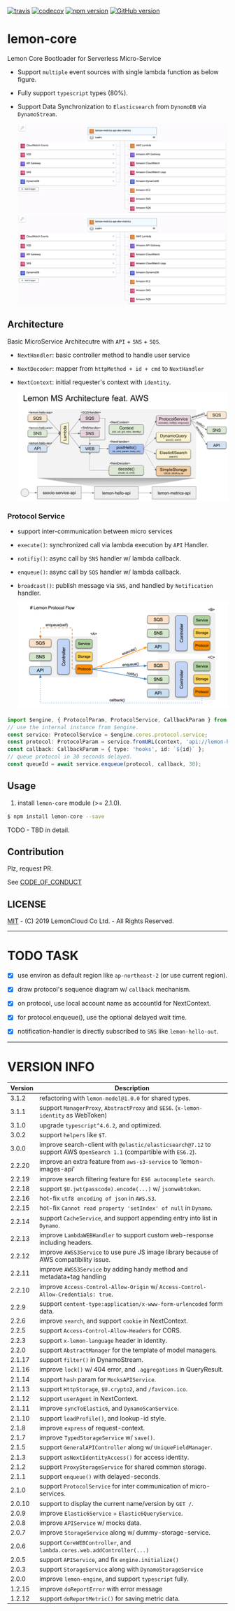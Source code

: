 [![travis](https://travis-ci.org/lemoncloud-io/lemon-core.svg?branch=master)](https://travis-ci.org/lemoncloud-io/lemon-core)
[![codecov](https://codecov.io/gh/lemoncloud-io/lemon-core/branch/master/graph/badge.svg)](https://codecov.io/gh/lemoncloud-io/lemon-core)
[![npm version](https://badge.fury.io/js/lemon-core.svg)](https://badge.fury.io/js/lemon-core)
[![GitHub version](https://badge.fury.io/gh/lemoncloud-io%2Flemon-core.svg)](https://badge.fury.io/gh/lemoncloud-io%2Flemon-core)


# lemon-core

Lemon Core Bootloader for Serverless Micro-Service

- Support `multiple` event sources with single lambda function as below figure.
- Fully support `typescript` types (80%).
- Support Data Synchronization to `Elasticsearch` from `DynomoDB` via `DynamoStream`.

    ![](assets/2019-11-26-23-43-47.png)
    ![](https://github.com/lemoncloud-io/lemon-core/blob/md/assets/2019-11-26-23-43-47.png)

## Architecture

Basic MicroService Architecutre with `API` + `SNS` + `SQS`.

- `NextHandler`: basic controller method to handle user service
- `NextDecoder`: mapper from `httpMethod + id + cmd` to `NextHandler`
- `NextContext`: initial requester's context with `identity`.

    ![](assets/lemon-core-ms-arch.png)


### Protocol Service

- support inter-communication between micro services
- `execute()`: synchronized call via lambda execution by `API` Handler.
- `notifiy()`: async call by `SNS` handler w/ lambda callback.
- `enqueue()`: async call by `SQS` handler w/ lambda callback.
- `broadcast()`: publish message via `SNS`, and handled by `Notification` handler.

    ![](assets/lemon-protocol-flow.png)

```ts
import $engine, { ProtocolParam, ProtocolService, CallbackParam } from 'lemon-core';
// use the internal instance from $engine.
const service: ProtocolService = $engine.cores.protocol.service;
const protocol: ProtocolParam = service.fromURL(context, 'api://lemon-hello-api/hello/echo', param, body);
const callback: CallbackParam = { type: 'hooks', id: `${id}` };
// queue protocol in 30 seconds delayed.
const queueId = await service.enqueue(protocol, callback, 30);
```

## Usage

1. install `lemon-core` module (>= 2.1.0).

```sh
$ npm install lemon-core --save
```

TODO - TBD in detail.



## Contribution

Plz, request PR. 

See [CODE_OF_CONDUCT](CODE_OF_CONDUCT.md)


## LICENSE

[MIT](LICENSE) - (C) 2019 LemonCloud Co Ltd. - All Rights Reserved.


----------------
# TODO TASK #

- [x] use environ as default region like `ap-northeast-2` (or use current region).
- [x] draw protocol's sequence diagram w/ `callback` mechanism.
- [x] on protocol, use local account name as accountId for NextContext.
- [x] for protocol.enqueue(), use the optional delayed wait time.
- [x] notification-handler is directly subscribed to `SNS` like `lemon-hello-out`.


----------------
# VERSION INFO #

| Version   | Description
|--         |--
| 3.1.2     | refactoring with `lemon-model@1.0.0` for shared types.
| 3.1.1     | support `ManagerProxy`, `AbstractProxy` and `$ES6`. (`x-lemon-identity` as WebToken)
| 3.1.0     | upgrade `typescript^4.6.2`, and optimized.
| 3.0.2     | support `helpers` like `$T`.
| 3.0.0     | improve search-client with `@elastic/elasticsearch@7.12` to support AWS `OpenSearch 1.1` (compartible with `ES6.2`).
| 2.2.20    | improve an extra feature from `aws-s3-service` to 'lemon-images-api'
| 2.2.19    | improve search filtering feature for `ES6 autocomplete search`.
| 2.2.18    | support `$U.jwt(passcode).encode(...)` w/ `jsonwebtoken`.
| 2.2.16    | hot-fix `utf8 encoding of json` in `AWS.S3`.
| 2.2.15    | hot-fix `Cannot read property 'setIndex' of null` in `Dynamo`.
| 2.2.14    | support `CacheService`, and support appending entry into list in `Dynamo`.
| 2.2.13    | improve `LambdaWEBHandler` to support custom web-response including headers.
| 2.2.12    | improve `AWSS3Service` to use pure JS image library because of AWS compatibility issue.
| 2.2.11    | improve `AWSS3Service` by adding handy method and metadata+tag handling
| 2.2.10    | improve `Access-Control-Allow-Origin` w/ `Access-Control-Allow-Credentials: true`.
| 2.2.9     | support `content-type:application/x-www-form-urlencoded` form data.
| 2.2.6     | improve `search`, and support `cookie` in NextContext.
| 2.2.5     | support `Access-Control-Allow-Headers` for CORS.
| 2.2.3     | support `x-lemon-language` header in identity.
| 2.2.0     | support `AbstractManager` for the template of model managers.
| 2.1.17    | support `filter()` in DynamoStream.
| 2.1.16    | improve `lock()` w/ 404 error, and `.aggregations` in QueryResult.
| 2.1.14    | support `hash` param for `MocksAPIService`.
| 2.1.13    | support `HttpStorage`, `$U.crypto2`, and `/favicon.ico`.
| 2.1.12    | support `userAgent` in NextContext.
| 2.1.11    | improve `syncToElastic6`, and `DynamoScanService`.
| 2.1.10    | support `loadProfile()`, and lookup-id style.
| 2.1.8     | improve `express` of request-context.
| 2.1.7     | improve `TypedStorageService` w/ `save()`.
| 2.1.5     | support `GeneralAPIController` along w/ `UniqueFieldManager`.
| 2.1.3     | support `asNextIdentityAccess()` for access identity.
| 2.1.2     | support `ProxyStorageService` for shared common storage.
| 2.1.1     | support `enqueue()` with delayed-seconds.
| 2.1.0     | support `ProtocolService` for inter communication of micro-services.
| 2.0.10    | support to display the current name/version by `GET /`.
| 2.0.9     | improve `Elastic6Service` + `Elastic6QueryService`.
| 2.0.8     | improve `APIService` w/ mocks data.
| 2.0.7     | improve `StorageService` along w/ dummy-storage-service.
| 2.0.6     | support `CoreWEBController`, and `lambda.cores.web.addController(...)`
| 2.0.5     | support `APIService`, and fix `engine.initialize()`
| 2.0.3     | support `StorageService` along with `DynamoStorageService`
| 2.0.0     | improve `lemon-engine`, and support `typescript` fully.
| 1.2.15    | improve `doReportError` with error message
| 1.2.12    | support `doReportMetric()` for saving metric data.


